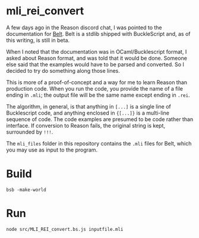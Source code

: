# mli\_rei\_convert

A few days ago in the Reason discord chat, I was pointed to the documentation for [Belt](https://bucklescript.github.io/bucklescript/api/Belt.html). Belt is a stdlib shipped with BuckleScript and, as of this writing, is still in beta.

When I noted that the documentation was in OCaml/Bucklescript format, I asked about Reason format, and was told that it would be done. Someone else said that the examples would have to be parsed and converted. So I decided to try do something along those lines.

This is more of a proof-of-concept and a way for me to learn Reason than production code. When you run the code, you provide the name of a file ending in `.mli`; the output file will be the same name except ending in `.rei`.

The algorithm, in general, is that anything in `[...]` is a single line of Bucklescript code, and anything enclosed in `{[...]}` is a multi-line sequence of code. The code examples are presumed to be code rather than interface. If conversion to Reason fails, the original string is kept, surrounded by `!!!`.

The `mli_files` folder in this repository contains the `.mli` files for Belt, which you may use as input to the program.

# Build
```
bsb -make-world
```

# Run

```
node src/MLI_REI_convert.bs.js inputfile.mli
```
